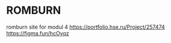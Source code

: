 # ROMBURN
romburn site for modul 4
https://portfolio.hse.ru/Project/257474
https://figma.fun/hcOyqz
